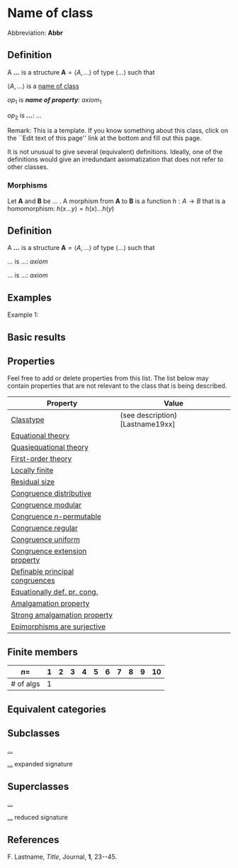 # Name of class

Abbreviation: **Abbr**

## Definition
A ***...*** is a structure $\mathbf{A}=\langle A,...\rangle$ of type $\langle
...\rangle$ such that

$\langle A,...\rangle$ is a [name of class](name_of_class.md)

$op_1$ is ***name of property***:  $axiom_1$

$op_2$ is ***...***:  $...$

Remark: This is a template.
If you know something about this class, click on the ``Edit text of this page'' link at the bottom and fill out this page.

It is not unusual to give several (equivalent) definitions. Ideally, one of the definitions would give an irredundant axiomatization that does not refer to other classes.

### Morphisms
Let $\mathbf{A}$ and $\mathbf{B}$ be ... . A morphism from $\mathbf{A}$ to $\mathbf{B}$ is a function $h:A\rightarrow B$ that is a homomorphism: 
$h(x ... y)=h(x) ... h(y)$

## Definition
A ***...*** is a structure $\mathbf{A}=\langle A,...\rangle$ of type $\langle
...\rangle$ such that

$...$ is ...:  $axiom$
  
$...$ is ...:  $axiom$

## Examples
Example 1: 

## Basic results


## Properties
Feel free to add or delete properties from this list. The list below may contain properties that are not relevant to the class that is being described.



|Property|Value|
|---|---|
|[Classtype](classtype.md)|(see description) [Lastname19xx]|
|[Equational theory](equational_theory.md)            ||
|[Quasiequational theory](quasiequational_theory.md)  ||
|[First-order theory](first-order_theory.md)          ||
|[Locally finite](locally_finite.md)                  ||
|[Residual size](residual_size.md)                    ||
|[Congruence distributive](congruence_distributive.md)||
|[Congruence modular](congruence_modular.md)          ||
|[Congruence $n$-permutable](congruence_$n$-permutable.md)||
|[Congruence regular](congruence_regular.md)          ||
|[Congruence uniform](congruence_uniform.md)          ||
|[Congruence extension property](congruence_extension_property.md)||
|[Definable principal congruences](definable_principal_congruences.md)||
|[Equationally def. pr. cong.](equationally_def._pr._cong..md)||
|[Amalgamation property](amalgamation_property.md)    ||
|[Strong amalgamation property](strong_amalgamation_property.md)||
|[Epimorphisms are surjective](epimorphisms_are_surjective.md)||

## Finite members

|$n=$     | 1 | 2 | 3 | 4 | 5 | 6 | 7 | 8 | 9 | 10|
|---------|---|---|---|---|---|---|---|---|---|---|
|# of algs| 1 |


## Equivalent categories

## Subclasses
  [...](...s.md)

  [...](...s.md) expanded signature


## Superclasses
  [...](...s.md)

  [...](...s.md) reduced signature


## References


F. Lastname, *Title*, Journal, **1**, 23--45.




